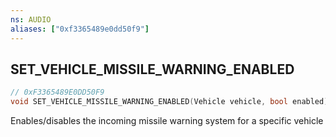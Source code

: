 ```yaml
---
ns: AUDIO
aliases: ["0xf3365489e0dd50f9"]
---
```

## SET_VEHICLE_MISSILE_WARNING_ENABLED

```c
// 0xF3365489E0DD50F9
void SET_VEHICLE_MISSILE_WARNING_ENABLED(Vehicle vehicle, bool enabled);
```

Enables/disables the incoming missile warning system for a specific vehicle

